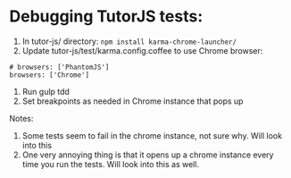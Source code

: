 # Debugging TutorJS tests:

1. In tutor-js/ directory:
``` npm install karma-chrome-launcher/ ```
1. Update tutor-js/test/karma.config.coffee to use Chrome browser:
```
# browsers: ['PhantomJS']
browsers: ['Chrome']
```
1. Run gulp tdd
1. Set breakpoints as needed in Chrome instance that pops up

Notes:
1. Some tests seem to fail in the chrome instance, not sure why.  Will look into this
1. One very annoying thing is that it opens up a chrome instance every time you run the tests.  Will look into this as well.

